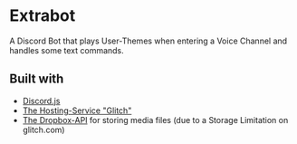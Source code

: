 # Extrabot
A Discord Bot that plays User-Themes when entering a Voice Channel and handles some text commands.  
## Built with
* [Discord.js](https://discord.js.org/#/)
* [The Hosting-Service "Glitch"](glitch.com) 
* [The Dropbox-API](https://www.dropbox.com/developers/documentation/javascript) for storing media files (due to a Storage Limitation on glitch.com)
